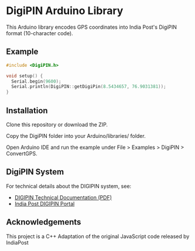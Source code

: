 # DigiPIN Arduino Library

This Arduino library encodes GPS coordinates into India Post's DigiPIN format (10-character code).

## Example
```cpp
#include <DigiPIN.h>

void setup() {
  Serial.begin(9600);
  Serial.println(DigiPIN::getDigiPin(8.5434657, 76.9031381));
}
```
## Installation
Clone this repository or download the ZIP.

Copy the DigiPIN folder into your Arduino/libraries/ folder.

Open Arduino IDE and run the example under File > Examples > DigiPIN > ConvertGPS.

## DigiPIN System
 For technical details about the DIGIPIN system, see:
 -  [DIGIPIN Technical Documentation (PDF)](https://www.indiapost.gov.in/VAS/DOP_PDFFiles/DIGIPIN%20Technical%20document.pdf)  
 -  [India Post DIGIPIN Portal](https://www.indiapost.gov.in/VAS/Pages/VASHome.aspx)

## Acknowledgements
This project is a C++ Adaptation of the original JavaScript code released by IndiaPost 